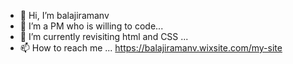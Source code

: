 - 👋 Hi, I’m balajiramanv
- 👀 I’m a PM who is willing to code...
- 🌱 I’m currently revisiting html and CSS ...
- 📫 How to reach me ... https://balajiramanv.wixsite.com/my-site

<!---
balajiramanv2/balajiramanv2 is a ✨ special ✨ repository because its `README.md` (this file) appears on your GitHub profile.
You can click the Preview link to take a look at your changes.
--->
